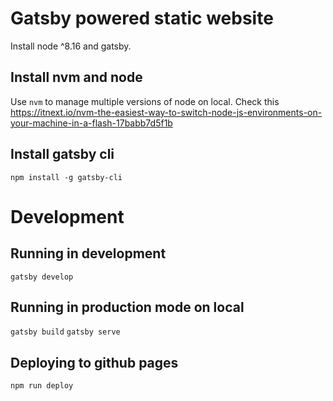 # Gatsby powered static website

Install node ^8.16 and gatsby. 

## Install nvm and node

Use `nvm` to manage multiple versions of node on local.
Check this https://itnext.io/nvm-the-easiest-way-to-switch-node-js-environments-on-your-machine-in-a-flash-17babb7d5f1b


## Install gatsby cli

`npm install -g gatsby-cli`

# Development

## Running in development

`gatsby develop`

## Running in production mode on local

`gatsby build`
`gatsby serve`

## Deploying to github pages

`npm run deploy`

